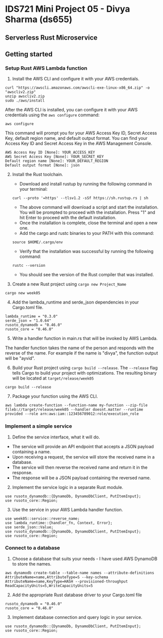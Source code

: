 # IDS721 Mini Project 05 - Divya Sharma (ds655)

## Serverless Rust Microservice

## Getting started

### Setup Rust AWS Lambda function

1. Install the AWS CLI and configure it with your AWS credentials.

```
curl "https://awscli.amazonaws.com/awscli-exe-linux-x86_64.zip" -o "awscliv2.zip"
unzip awscliv2.zip
sudo ./aws/install
```
After the AWS CLI is installed, you can configure it with your AWS credentials using the `aws configure` command:

```
aws configure
```

This command will prompt you for your AWS Access Key ID, Secret Access Key, default region name, and default output format. You can find your Access Key ID and Secret Access Key in the AWS Management Console.

```
AWS Access Key ID [None]: YOUR_ACCESS_KEY
AWS Secret Access Key [None]: YOUR_SECRET_KEY
Default region name [None]: YOUR_DEFAULT_REGION
Default output format [None]: json
```


2. Install the Rust toolchain.
    -   Download and install rustup by running the following command in your terminal:

    ```
    curl --proto '=https' --tlsv1.2 -sSf https://sh.rustup.rs | sh
    ```

    -   The above command will download a script and start the installation. You will be prompted to proceed with the installation. Press "1" and hit Enter to proceed with the default installation.
    -   Once the installation is complete, close the terminal and open a new one.
    -   Add the cargo and rustc binaries to your PATH with this command:

    ```
    source $HOME/.cargo/env
    ```
    -   Verify that the installation was successful by running the following command:

    ```
    rustc --version
    ```
    -   You should see the version of the Rust compiler that was installed.

3. Create a new Rust project using `cargo new Project_Name`
```
cargo new week05
```


4. Add the lambda_runtime and serde_json dependencies in your Cargo.toml file.

```
lambda_runtime = "0.3.0"
serde_json = "1.0.64"
rusoto_dynamodb = "0.46.0"
rusoto_core = "0.46.0"
```

5. Write a handler function in main.rs that will be invoked by AWS Lambda.

The handler function takes the name of the person and responds with the reverse of the name. For example if the name is "divya", the function output will be "ayvid".


6. Build your Rust project using `cargo build --release`. The `--release` flag tells Cargo to build your project with optimizations. The resulting binary will be located at `target/release/week05`

```
cargo build --release
```

7. Package your function using the AWS CLI.

```
aws lambda create-function --function-name my-function --zip-file fileb://target/release/week05 --handler doesnt.matter --runtime provided --role arn:aws:iam::123456789012:role/execution_role
```


### Implement a simple service

1. Define the service interface, what it will do.

- The service will provide an API endpoint that accepts a JSON payload containing a name.
- Upon receiving a request, the service will store the received name in a database.
- The service will then reverse the received name and return it in the response.
- The response will be a JSON payload containing the reversed name.

2. Implement the service logic in a separate Rust module.
```
use rusoto_dynamodb::{DynamoDb, DynamoDbClient, PutItemInput};
use rusoto_core::Region;
```

3. Use the service in your AWS Lambda handler function.
```
use week05::service::reverse_name;
use lambda_runtime::{handler_fn, Context, Error};
use serde_json::Value;
use rusoto_dynamodb::{DynamoDb, DynamoDbClient, PutItemInput};
use rusoto_core::Region;
```

### Connect to a database

1. Choose a database that suits your needs - I have used AWS DynamoDB to store the names.

```
aws dynamodb create-table --table-name names --attribute-definitions AttributeName=name,AttributeType=S --key-schema AttributeName=name,KeyType=HASH --provisioned-throughput ReadCapacityUnits=5,WriteCapacityUnits=5
```

2. Add the appropriate Rust database driver to your Cargo.toml file

```
rusoto_dynamodb = "0.46.0"
rusoto_core = "0.46.0"
```

3. Implement database connection and query logic in your service.

```
use rusoto_dynamodb::{DynamoDb, DynamoDbClient, PutItemInput};
use rusoto_core::Region;
```

